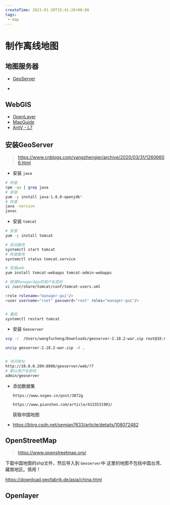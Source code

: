 ```yaml
---
createTime: 2021-01-28T15:41:20+08:00
tags: 
 - map
---
```


# 制作离线地图



## 地图服务器

- [GeoServer](http://geoserver.org/)

- 

## WebGIS

- [OpenLayer]([http://openlayers.org/](https://link.zhihu.com/?target=http%3A//openlayers.org/))
- [MapGuide](http://mapguide.osgeo.org/)
- [AntV - L7](https://antv-l7.gitee.io/zh/examples/gallery)


## 安装GeoServer

> https://www.cnblogs.com/yangzhengier/archive/2020/03/31/12606606.html

- 安装 `java`

```sh
# 检查
rpm -qa | grep java
# 安装
yum -y install java-1.8.0-openjdk*
# 检查
java -version
javac
```
  

- 安装 `tomcat`

```sh
# 安装
yum -y install tomcat

# 启动服务
systemctl start tomcat
# 检查服务
systemctl status tomcat.service

# 安装web
yum install tomcat-webapps tomcat-admin-webapps

# 修改ManagerApp的用户名密码
vi /usr/share/tomcat/conf/tomcat-users.xml

<role rolename="manager-gui"/>
<user username="root" password="root" roles="manager-gui"/>


# 重启
systemctl restart tomcat
```

  

- 安装 `Geoserver`

```sh
scp -r  /Users/wangfucheng/Downloads/geoserver-2.18.2-war.zip root@10.0.0.209:/var/lib/tomcat/webapps

unzip geoserver-2.18.2-war.zip -d .


# 访问地址
http://10.0.0.209:8080/geoserver/web/?7
# 默认用户名密码
admin/geoserver
```

- 添加数据集

  `https://www.osgeo.cn/post/3872g`

  `https://www.pianshen.com/article/4133531901/`

  获取中国地图

- https://blog.csdn.net/semian7633/article/details/108072482

## OpenStreetMap

> https://www.openstreetmap.org/

下载中国地图的shp文件，然后导入到 `Geoserver`中
这里的地图不包括中国台湾、藏南地区。慎用！

https://download.geofabrik.de/asia/china.html



## Openlayer

